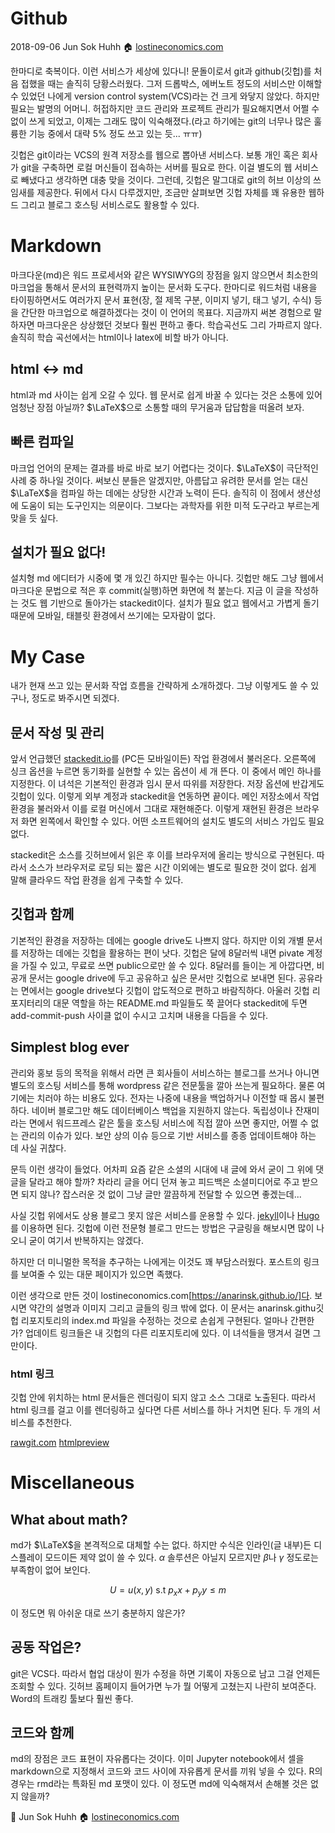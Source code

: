 
# Github 

2018-09-06
Jun Sok Huhh :house: [lostineconomics.com](https://anarinsk.github.io/)

한마디로 축복이다. 이런 서비스가 세상에 있다니! 문돌이로서 git과 github(깃헙)를 처음 접했을 때는 솔직히 당황스러웠다. 그저 드롭박스, 에버노트 정도의 서비스만 이해할 수 있었던 나에게 version control system(VCS)라는 건 크게 와닿지 않았다. 하지만 필요는 발명의 어머니. 허접하지만 코드 관리와 프로젝트 관리가 필요해지면서 어쩔 수 없이 쓰게 되었고, 이제는 그래도 많이 익숙해졌다.(라고 하기에는 git의 너무나 많은 훌륭한 기능 중에서 대략 5% 정도 쓰고 있는 듯... ㅠㅠ) 

깃헙은 git이라는 VCS의 원격 저장소를 웹으로 뽑아낸 서비스다. 보통 개인 혹은 회사가 git을 구축하면 로컬 머신들이 접속하는 서버를 필요로 한다. 이걸 별도의 웹 서비스로 빼냈다고 생각하면 대충 맞을 것이다. 그런데, 깃헙은 말그대로 git의 허브 이상의 쓰임새를 제공한다. 뒤에서 다시 다루겠지만, 조금만 살펴보면 깃헙 자체를 꽤 유용한 웹하드 그리고 블로그 호스팅 서비스로도 활용할 수 있다. 

# Markdown 

마크다운(md)은 워드 프로세서와 같은 WYSIWYG의 장점을 잃지 않으면서 최소한의 마크업을 통해서 문서의 표현력까지 높이는 문서화 도구다. 한마디로 워드처럼 내용을 타이핑하면서도 여러가지 문서 표현(장, 절 제목 구분, 이미지 넣기, 태그 넣기, 수식) 등을 간단한 마크업으로 해결하겠다는 것이 이 언어의 목표다. 지금까지 써본 경험으로 말하자면 마크다운은 상상했던 것보다 훨씬 편하고 좋다. 학습곡선도 그리 가파르지 않다. 솔직히 학습 곡선에서는 html이나 latex에 비할 바가 아니다. 

## html &harr; md 

html과 md 사이는 쉽게 오갈 수 있다. 웹 문서로 쉽게 바꿀 수 있다는 것은 소통에 있어 엄청난 장점 아닐까? $\LaTeX$으로 소통할 때의 무거움과 답답함을 떠올려 보자. 

## 빠른 컴파일 

마크업 언어의 문제는 결과를 바로 바로 보기 어렵다는 것이다. $\LaTeX$이 극단적인 사례 중 하나일 것이다. 써보신 분들은 알겠지만, 아름답고 유려한 문서를 얻는 대신 $\LaTeX$을 컴파일 하는 데에는 상당한 시간과 노력이 든다. 솔직히 이 점에서 생산성에 도움이 되는 도구인지는 의문이다. 그보다는 과학자를 위한 미적 도구라고 부르는게 맞을 듯 싶다.

## 설치가 필요 없다! 

설치형 md 에디터가 시중에 몇 개 있긴 하지만 필수는 아니다. 깃헙만 해도 그냥 웹에서 마크다운 문법으로 적은 후 commit(실행)하면 화면에 척 붙는다. 지금 이 글을 작성하는 것도 웹 기반으로 돌아가는 stackedit이다. 설치가 필요 없고 웹에서고 가볍게 돌기 때문에 모바일, 태블릿 환경에서 쓰기에는 모자람이 없다. 

# My Case 

내가 현재 쓰고 있는 문서화 작업 흐름을 간략하게 소개하겠다. 그냥 이렇게도 쓸 수 있구나, 정도로 봐주시면 되겠다. 

## 문서 작성 및 관리

앞서 언급했던 [stackedit.io](https://stackedit.io/app#)를 (PC든 모바일이든) 작업 환경에서 불러온다. 오른쪽에 싱크 옵션을 누르면 동기화를 실현할 수 있는 옵션이 세 개 뜬다. 이 중에서 메인 하나를 지정한다. 이 녀석은 기본적인 환경과 임시 문서 따위를 저장한다. 저장 옵션에 반갑게도 깃헙이 있다. 이렇게 외부 계정과 stackedit을 연동하면 끝이다. 메인 저장소에서 작업 환경을 불러와서 이를 로컬 머신에서 그대로 재현해준다. 이렇게 재현된 환경은 브라우저 화면 왼쪽에서 확인할 수 있다. 어떤 소프트웨어의 설치도 별도의 서비스 가입도 필요 없다. 

stackedit은 소스를 깃허브에서 읽은 후 이를 브라우저에 올리는 방식으로 구현된다. 따라서 소스가 브라우저로 로딩 되는 짧은 시간 이외에는 별도로 필요한 것이 없다. 쉽게 말해 클라우드 작업 환경을 쉽게 구축할 수 있다. 

## 깃헙과 함께  

기본적인 환경을 저장하는 데에는 google drive도 나쁘지 않다. 하지만 이외 개별 문서를 저장하는 데에는 깃헙을 활용하는 편이 낫다. 깃헙은 달에 8달러씩 내면 pivate 계정을 가질 수 있고, 무료로 쓰면 public으로만 쓸 수 있다. 8달러를 들이는 게 아깝다면, 비공개 문서는 google drive에 두고 공유하고 싶은 문서만 깃헙으로 보내면 된다. 공유라는 면에서는 google drive보다 깃헙이 압도적으로 편하고 바람직하다. 아울러 깃헙 리포지터리의 대문 역할을 하는 README.md 파일들도 쭉 끌어다 stackedit에 두면 add-commit-push 사이클 없이 수시고 고치며 내용을 다듬을 수 있다. 

## Simplest blog ever

관리와 홍보 등의 목적을 위해서 라면 큰 회사들이 서비스하는 블로그를 쓰거나 아니면 별도의 호스팅 서비스를 통해 wordpress 같은 전문툴을 깔아 쓰는게 필요하다. 물론 여기에는 치러야 하는 비용도 있다. 전자는 나중에 내용을 백업하거나 이전할 때 몹시 불편하다. 네이버 블로그만 해도 데이터베이스 백업을 지원하지 않는다. 독립성이나 잔재미라는 면에서 워드프레스 같은 툴을 호스팅 서비스에 직접 깔아 쓰면 좋지만, 어쩔 수 없는 관리의 이슈가 있다. 보안 상의 이슈 등으로 기반 서비스를 종종 업데이트해야 하는 데 사실 귀찮다.  

문득 이런 생각이 들었다. 어차피 요즘 같은 소셜의 시대에 내 글에 와서 굳이 그 위에 댓글을 달라고 해야 할까? 차라리 글을 어디 던져 놓고 피드백은 소셜미디어로 주고 받으면 되지 않나? 잡스러운 것 없이 그냥 글만 깔끔하게 전달할 수 있으면 좋겠는데... 

사실 깃헙 위에서도 상용 블로그 못지 않은 서비스를 운용할 수 있다. [jekyll](https://jekyllrb.com/)이나 [Hugo](https://gohugo.io/)를 이용하면 된다.  깃헙에 이런 전문형 블로그 만드는 방법은 구글링을 해보시면 많이 나오니 굳이 여기서 반복하지는 않겠다. 

하지만 더 미니멀한 목적을 추구하는 나에게는 이것도 꽤 부담스러웠다. 포스트의 링크를 보여줄 수 있는 대문 페이지가 있으면 족했다.

이런 생각으로 만든 것이 lostineconomics.com[https://anarinsk.github.io/]다. 보시면 약간의 설명과 이미지 그리고 글들의 링크 밖에 없다. 이 문서는 anarinsk.githu깃헙 리포지토리의 index.md  파일을 수정하는 것으로 손쉽게 구현된다. 얼마나 간편한가? 업데이트 링크들은  내 깃헙의 다른 리포지토리에 있다. 이 녀석들을 땡겨서 걸면 그만이다. 

### html 링크 
깃헙 안에 위치하는 html 문서들은 렌더링이 되지 않고 소스 그대로 노출된다. 따라서 html 링크를 걸고 이를 렌더링하고 싶다면 다른 서비스를 하나 거치면 된다.  두 개의 서비스를 추천한다. 

[rawgit.com](https://rawgit.com)
[htmlpreview](https://htmlpreview.github.io)

# Miscellaneous 

## What about math? 

md가 $\LaTeX$을 본격적으로 대체할 수는 없다. 하지만 수식은 인라인(글 내부)든 디스플레이 모드이든 제약 없이 쓸 수 있다. $\alpha$ 솔루션은 아닐지 모르지만 $\beta$나 $\gamma$ 정도로는 부족함이 없어 보인다. 

$$
U = u(x,y) ~ \text{s.t}~p_x x + p_y y \leq m
$$

이 정도면 뭐 아쉬운 대로 쓰기 충분하지 않은가? 

## 공동 작업은? 

git은 VCS다. 따라서 협업 대상이 뭔가 수정을 하면 기록이 자동으로 남고 그걸 언제든 조회할 수 있다. 깃허브 홈페이지 들어가면 누가 뭘 어떻게 고쳤는지 나란히 보여준다. Word의 트래킹 툴보다 훨씬 좋다. 

## 코드와 함께 

md의 장점은 코드 표현이 자유롭다는 것이다. 이미 Jupyter notebook에서 셀을 markdown으로 지정해서 코드와 코드 사이에 자유롭게 문서를 끼워 넣을 수 있다. R의 경우는 rmd라는 특화된 md 포맷이 있다. 이 정도면 md에 익숙해져서 손해볼 것은 없지 않을까? 

:feet: Jun Sok Huhh :house: [lostineconomics.com](https://anarinsk.github.io/)









<!--stackedit_data:
eyJoaXN0b3J5IjpbMTcyNTE5MDMzMywtMTgyMDU4NTk3NCwxMz
E5NzMwNjgwXX0=
-->